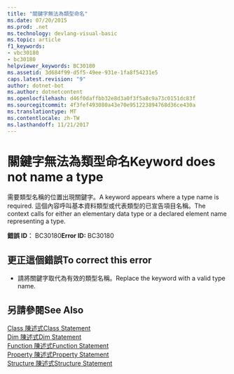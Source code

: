 ```yaml
---
title: "關鍵字無法為類型命名"
ms.date: 07/20/2015
ms.prod: .net
ms.technology: devlang-visual-basic
ms.topic: article
f1_keywords:
- vbc30180
- bc30180
helpviewer_keywords: BC30180
ms.assetid: 3d684f99-d5f5-49ee-931e-1fa8f54231e5
caps.latest.revision: "9"
author: dotnet-bot
ms.author: dotnetcontent
ms.openlocfilehash: d46f0daffbb32e8d3a0f3f5a8c9a73c0151dc83f
ms.sourcegitcommit: 4f3fef493080a43e70e951223894768d36ce430a
ms.translationtype: MT
ms.contentlocale: zh-TW
ms.lasthandoff: 11/21/2017
---
```

# <a name="keyword-does-not-name-a-type"></a><span data-ttu-id="49ef7-102">關鍵字無法為類型命名</span><span class="sxs-lookup"><span data-stu-id="49ef7-102">Keyword does not name a type</span></span>
<span data-ttu-id="49ef7-103">需要類型名稱的位置出現關鍵字。</span><span class="sxs-lookup"><span data-stu-id="49ef7-103">A keyword appears where a type name is required.</span></span> <span data-ttu-id="49ef7-104">這個內容呼叫基本資料類型或代表類型的已宣告項目名稱。</span><span class="sxs-lookup"><span data-stu-id="49ef7-104">The context calls for either an elementary data type or a declared element name representing a type.</span></span>  
  
 <span data-ttu-id="49ef7-105">**錯誤 ID︰** BC30180</span><span class="sxs-lookup"><span data-stu-id="49ef7-105">**Error ID:** BC30180</span></span>  
  
## <a name="to-correct-this-error"></a><span data-ttu-id="49ef7-106">更正這個錯誤</span><span class="sxs-lookup"><span data-stu-id="49ef7-106">To correct this error</span></span>  
  
-   <span data-ttu-id="49ef7-107">請將關鍵字取代為有效的類型名稱。</span><span class="sxs-lookup"><span data-stu-id="49ef7-107">Replace the keyword with a valid type name.</span></span>  
  
## <a name="see-also"></a><span data-ttu-id="49ef7-108">另請參閱</span><span class="sxs-lookup"><span data-stu-id="49ef7-108">See Also</span></span>  
 [<span data-ttu-id="49ef7-109">Class 陳述式</span><span class="sxs-lookup"><span data-stu-id="49ef7-109">Class Statement</span></span>](../../visual-basic/language-reference/statements/class-statement.md)  
 [<span data-ttu-id="49ef7-110">Dim 陳述式</span><span class="sxs-lookup"><span data-stu-id="49ef7-110">Dim Statement</span></span>](../../visual-basic/language-reference/statements/dim-statement.md)  
 [<span data-ttu-id="49ef7-111">Function 陳述式</span><span class="sxs-lookup"><span data-stu-id="49ef7-111">Function Statement</span></span>](../../visual-basic/language-reference/statements/function-statement.md)  
 [<span data-ttu-id="49ef7-112">Property 陳述式</span><span class="sxs-lookup"><span data-stu-id="49ef7-112">Property Statement</span></span>](../../visual-basic/language-reference/statements/property-statement.md)  
 [<span data-ttu-id="49ef7-113">Structure 陳述式</span><span class="sxs-lookup"><span data-stu-id="49ef7-113">Structure Statement</span></span>](../../visual-basic/language-reference/statements/structure-statement.md)
